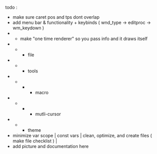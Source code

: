 todo :
- make sure caret pos and tps dont overlap
- add menu bar & functionality + keybinds ( wnd_type -> editproc -> wm_keydown )
- - make "one time renderer" so you pass info and it draws itself
- - - file
- - - tools
- - - - macro
- - - - mutli-cursor
- - - theme
- minimize var scope | const vars | clean, optimize, and create files ( make file checklist ) |
- add picture and documentation here